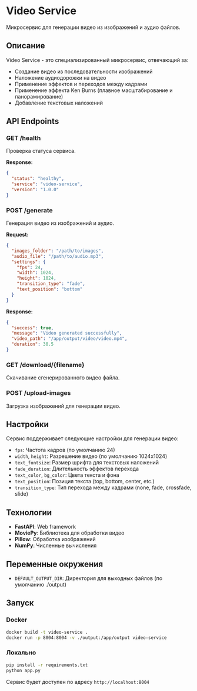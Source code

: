 # Video Service

Микросервис для генерации видео из изображений и аудио файлов.

## Описание

Video Service - это специализированный микросервис, отвечающий за:
- Создание видео из последовательности изображений
- Наложение аудиодорожки на видео
- Применение эффектов и переходов между кадрами
- Применение эффекта Ken Burns (плавное масштабирование и панорамирование)
- Добавление текстовых наложений

## API Endpoints

### GET /health
Проверка статуса сервиса.

**Response:**
```json
{
  "status": "healthy",
  "service": "video-service",
  "version": "1.0.0"
}
```

### POST /generate
Генерация видео из изображений и аудио.

**Request:**
```json
{
  "images_folder": "/path/to/images",
  "audio_file": "/path/to/audio.mp3",
  "settings": {
    "fps": 24,
    "width": 1024,
    "height": 1024,
    "transition_type": "fade",
    "text_position": "bottom"
  }
}
```

**Response:**
```json
{
  "success": true,
  "message": "Video generated successfully",
  "video_path": "/app/output/video/video.mp4",
  "duration": 30.5
}
```

### GET /download/{filename}
Скачивание сгенерированного видео файла.

### POST /upload-images
Загрузка изображений для генерации видео.

## Настройки

Сервис поддерживает следующие настройки для генерации видео:

- `fps`: Частота кадров (по умолчанию 24)
- `width`, `height`: Разрешение видео (по умолчанию 1024x1024)
- `text_fontsize`: Размер шрифта для текстовых наложений
- `fade_duration`: Длительность эффектов перехода
- `text_color`, `bg_color`: Цвета текста и фона
- `text_position`: Позиция текста (top, bottom, center, etc.)
- `transition_type`: Тип перехода между кадрами (none, fade, crossfade, slide)

## Технологии

- **FastAPI**: Web framework
- **MoviePy**: Библиотека для обработки видео
- **Pillow**: Обработка изображений
- **NumPy**: Численные вычисления

## Переменные окружения

- `DEFAULT_OUTPUT_DIR`: Директория для выходных файлов (по умолчанию ./output)

## Запуск

### Docker
```bash
docker build -t video-service .
docker run -p 8004:8004 -v ./output:/app/output video-service
```

### Локально
```bash
pip install -r requirements.txt
python app.py
```

Сервис будет доступен по адресу `http://localhost:8004`
